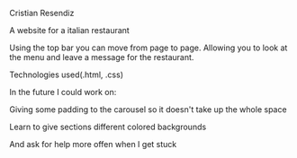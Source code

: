 Cristian Resendiz

A website for a italian restaurant

Using the top bar you can move from page to page. Allowing you to look at the menu and leave a message for the restaurant.

Technologies used(.html, .css)

In the future I could work on:

Giving some padding to the carousel so it doesn't take up the whole space

Learn to give sections different colored backgrounds

And ask for help more offen when I get stuck
